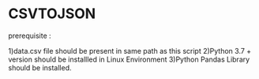 # CSVTOJSON

prerequisite :

1)data.csv file should be present in same path as this script
2)Python 3.7 + version should be installled in Linux Environment
3)Python Pandas Library should be installed.

